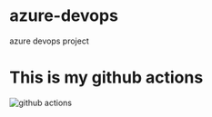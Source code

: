 # azure-devops
azure devops project


# This is my github actions
![github actions](https://github.com/ANGIECANCHON/azure-devops/actions)

